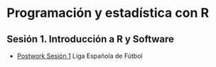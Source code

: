 # Programación y estadística con R

## Sesión 1. Introducción a R y Software

- [Postwork Sesión 1](https://github.com/Flor37/Programaci-n-y-estad-stica-con-R/blob/main/POSTWORKsesion1FLORMEDINA.R) Liga Española de Fútbol
